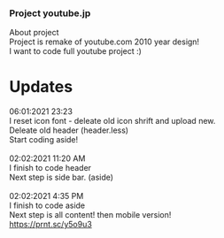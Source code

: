 ### Project youtube.jp 

About project <br />
Project is remake of youtube.com 2010 year design! <br />
I want to code full youtube project :)

# Updates 

06:01:2021 23:23 <br />
I reset icon font - deleate old icon shrift and upload new. <br />
Deleate old header (header.less) <br />
Start coding aside! <br />
<br />
02:02:2021 11:20 AM <br />
I finish to code header <br />
Next step is side bar. (aside) <br />
 <br />
 02:02:2021 4:35 PM <br />
I finish to code aside <br />
Next step is all content! then mobile version! <br />
https://prnt.sc/y5o9u3
 <br />

